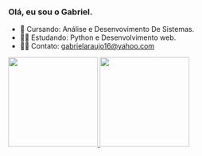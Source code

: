 ### Olá, eu sou o Gabriel.


- 🔭 Cursando: Análise e Desenvovimento De Sistemas.
- 👨‍🎓 Estudando: Python e Desenvolvimento web.
- 🙋‍♂️ Contato: gabrielaraujo16@yahoo.com

<div>
  <a href="https://github.com/niryon">
  <img height="180em" src="https://github-readme-stats.vercel.app/api?username=niryon&show_icons=true&theme=merko&include_all_commits=true&count_private=true"/>
  <img height="180em" src="https://github-readme-stats.vercel.app/api/top-langs/?username=niryon&layout=compact&langs_count=7&theme=merko"/>
</div>
